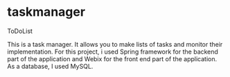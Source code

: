 # taskmanager
ToDoList 

This is a task manager. It allows you to make lists of tasks and monitor their implementation.
For this project, i used Spring framework for the backend part of the application and Webix for the front end part of the application.
As a database, I used MySQL.
